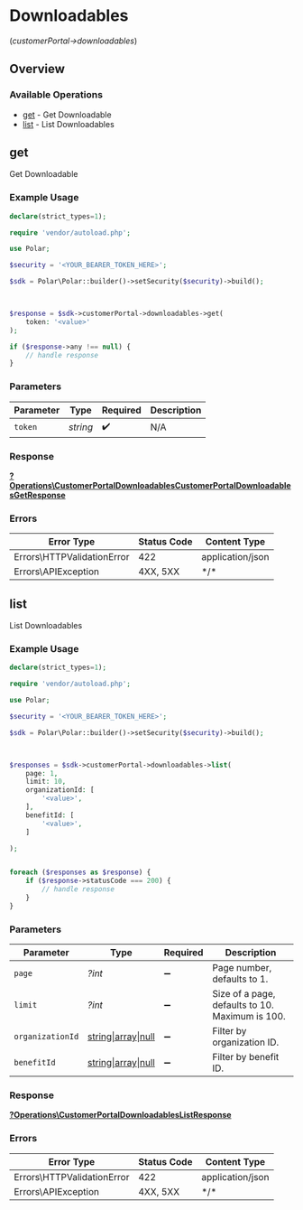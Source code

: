 # Downloadables
(*customerPortal->downloadables*)

## Overview

### Available Operations

* [get](#get) - Get Downloadable
* [list](#list) - List Downloadables

## get

Get Downloadable

### Example Usage

```php
declare(strict_types=1);

require 'vendor/autoload.php';

use Polar;

$security = '<YOUR_BEARER_TOKEN_HERE>';

$sdk = Polar\Polar::builder()->setSecurity($security)->build();



$response = $sdk->customerPortal->downloadables->get(
    token: '<value>'
);

if ($response->any !== null) {
    // handle response
}
```

### Parameters

| Parameter          | Type               | Required           | Description        |
| ------------------ | ------------------ | ------------------ | ------------------ |
| `token`            | *string*           | :heavy_check_mark: | N/A                |

### Response

**[?Operations\CustomerPortalDownloadablesCustomerPortalDownloadablesGetResponse](../../Models/Operations/CustomerPortalDownloadablesCustomerPortalDownloadablesGetResponse.md)**

### Errors

| Error Type                 | Status Code                | Content Type               |
| -------------------------- | -------------------------- | -------------------------- |
| Errors\HTTPValidationError | 422                        | application/json           |
| Errors\APIException        | 4XX, 5XX                   | \*/\*                      |

## list

List Downloadables

### Example Usage

```php
declare(strict_types=1);

require 'vendor/autoload.php';

use Polar;

$security = '<YOUR_BEARER_TOKEN_HERE>';

$sdk = Polar\Polar::builder()->setSecurity($security)->build();



$responses = $sdk->customerPortal->downloadables->list(
    page: 1,
    limit: 10,
    organizationId: [
        '<value>',
    ],
    benefitId: [
        '<value>',
    ]

);


foreach ($responses as $response) {
    if ($response->statusCode === 200) {
        // handle response
    }
}
```

### Parameters

| Parameter                                                                                                     | Type                                                                                                          | Required                                                                                                      | Description                                                                                                   |
| ------------------------------------------------------------------------------------------------------------- | ------------------------------------------------------------------------------------------------------------- | ------------------------------------------------------------------------------------------------------------- | ------------------------------------------------------------------------------------------------------------- |
| `page`                                                                                                        | *?int*                                                                                                        | :heavy_minus_sign:                                                                                            | Page number, defaults to 1.                                                                                   |
| `limit`                                                                                                       | *?int*                                                                                                        | :heavy_minus_sign:                                                                                            | Size of a page, defaults to 10. Maximum is 100.                                                               |
| `organizationId`                                                                                              | [string\|array\|null](../../Models/Operations/CustomerPortalDownloadablesListQueryParamOrganizationIDFilter.md) | :heavy_minus_sign:                                                                                            | Filter by organization ID.                                                                                    |
| `benefitId`                                                                                                   | [string\|array\|null](../../Models/Operations/CustomerPortalDownloadablesListQueryParamBenefitIDFilter.md)    | :heavy_minus_sign:                                                                                            | Filter by benefit ID.                                                                                         |

### Response

**[?Operations\CustomerPortalDownloadablesListResponse](../../Models/Operations/CustomerPortalDownloadablesListResponse.md)**

### Errors

| Error Type                 | Status Code                | Content Type               |
| -------------------------- | -------------------------- | -------------------------- |
| Errors\HTTPValidationError | 422                        | application/json           |
| Errors\APIException        | 4XX, 5XX                   | \*/\*                      |